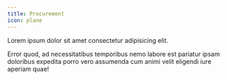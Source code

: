```yaml
---
title: Procurement
icon: plane
---
```

Lorem ipsum dolor sit amet consectetur adipisicing elit.



Error quod, ad necessitatibus temporibus nemo labore est pariatur ipsam doloribus expedita porro vero assumenda cum animi velit eligendi iure aperiam quae!
